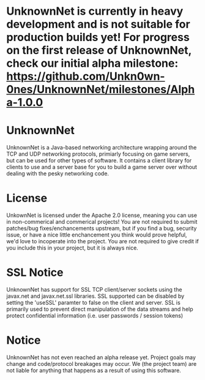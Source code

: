 UnknownNet is currently in heavy development and is not suitable for production builds yet! For progress on the first release of UnknownNet, check our initial alpha milestone: https://github.com/Unkn0wn-0nes/UnknownNet/milestones/Alpha-1.0.0
================

UnknownNet
==========

UnknownNet is a Java-based networking architecture wrapping around the TCP and UDP networking protocols, primiarly focusing on game servers, but can be used for other types of software. It contains a client library for clients to use and a server base for you to build a game server over without dealing with the pesky networking code. 

License 
==========

UnkownNet is licensed under the Apache 2.0 license, meaning you can use in non-commerical and commerical projects! You are not required to submit patches/bug fixes/enchancements upstream, but if you find a bug, security issue, or have a nice little enchancement you think would prove helpful, we'd love to incoperate into the project. You are not required to give credit if you include this in your project, but it is always nice.

SSL Notice
=========
UnknownNet has support for SSL TCP client/server sockets using the javax.net and javax.net.ssl libraries. SSL supported can be disabled by setting the 'useSSL' paramter to false on the client and server. SSL is primarily used to prevent direct manipulation of the data streams and help protect confidential information (i.e. user passwords / session tokens)

Notice
========
UnknownNet has not even reached an alpha release yet. Project goals may change and code/protocol breakages may occur. We (the project team) are not liable for anything that happens as a result of using this software.

